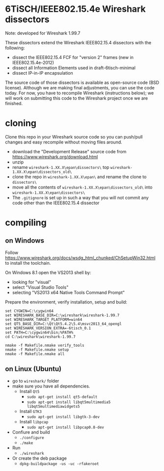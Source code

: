 # 6TiSCH/IEEE802.15.4e Wireshark dissectors

Note: developed for Wireshark 1.99.7

These dissectors extend the Wireshark IEEE802.15.4 dissectors with the following:
* dissect the IEEE802.15.4 FCF for "version 2" frames (new in IEEE802.15.4e-2012)
* dissect all Information Elements used in draft-6tisch-minimal
* dissect IP-in-IP encapsulation

The source code of those dissectors is available as open-source code (BSD license). Although we are making final adjustments, you can use the code today. For now, you have to recompile Wireshark (instructions below); we will work on submitting this code to the Wireshark project once we are finished.

# cloning

Clone this repo in your Wireshark source code so you can push/pull changes and easy recompile without moving files around.

* download the "Development Release" source code from https://www.wireshark.org/download.html
* unzip
* rename `wireshark-1.XX.X\epan\dissectors\` top `wireshark-1.XX.X\epan\dissectors_old\`
* clone the repo in `wireshark-1.XX.X\epan\` and rename the clone to `dissectors\`
* move all the contents of `wireshark-1.XX.X\epan\dissectors_old\` into `wireshark-1.XX.X\epan\dissectors\`
* The `.gitignore` is set up in such a way that you will not commit any code other than the IEEE802.15.4 dissector

# compiling

## on Windows

Follow https://www.wireshark.org/docs/wsdg_html_chunked/ChSetupWin32.html to install the toolchain.

On Windows 8.1 open the VS2013 shell by:
* looking for "visual"
* select "Visual Studio Tools"
* selecting "VS2013 x64 Native Tools Command Prompt"

Prepare the environment, verify installation, setup and build:

```
set CYGWIN=C:\cygwin64
set WIRESHARK_BASE_DIR=C:\wireshark\wireshark-1.99.7
set WIRESHARK_TARGET_PLATFORM=win64
set QT5_BASE_DIR=C:\Qt\Qt5.4.2\5.4\msvc2013_64_opengl
set WIRESHARK_VERSION_EXTRA=-6tisch_0.1
set PATH=C:\cygwin64\bin;%PATH%
cd C:\wireshark\wireshark-1.99.7

nmake -f Makefile.nmake verify_tools
nmake -f Makefile.nmake setup
nmake -f Makefile.nmake all

```

## on Linux (Ubuntu)

* go to `wireshark/` folder
* make sure you have all dependencies.
    * Install `Qt5`
        * `sudo apt-get install qt5-default`
        * `sudo apt-get install libqt5multimedia5 libqt5multimediawidgets5`
    * Install `GTK3`
        * `sudo apt-get install libgtk-3-dev`
    * Install `libpcap`
        * `sudo apt-get install libpcap0.8-dev `
* Confiure and build
    * `./configure`
    * `./make`
* Run 
    * `./wireshark`
* Or create the deb package
    * `dpkg-buildpackage -us -uc -rfakeroot`

